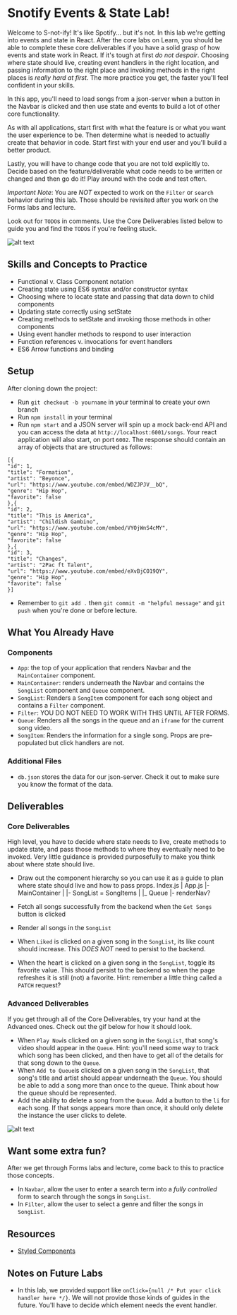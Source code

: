 # Snotify Events & State Lab!
Welcome to S-not-ify! It's like Spotify... but it's not. In this lab we're getting into events and state in React. After the core labs on Learn, you should be able to complete these core deliverables if you have a solid grasp of how events and state work in React. If it's tough at first *do not despair*. Choosing where state should live, creating event handlers in the right location, and passing information to the right place and invoking methods in the right places is *really hard at first*. The more practice you get, the faster you'll feel confident in your skills. 

In this app, you'll need to load songs from a json-server when a button in the Navbar is clicked and then use state and events to build a lot of other core functionality. 

As with all applications, start first with what the feature is or what you want the user experience to be. Then determine what is needed to actually create that behavior in code. Start first with your end user and you'll build a better product. 

Lastly, you will have to change code that you are not told explicitly to. Decide based on the feature/deliverable what code needs to be written or changed and then go do it! Play around with the code and test often. 

*Important Note*: You are *NOT* expected to work on the `Filter` or `search` behavior during this lab. Those should be revisited after you work on the Forms labs and lecture. 

Look out for `TODO`s in comments. Use the Core Deliverables listed below to guide you and find the `TODO`s if you're feeling stuck.

![alt text][core_image]

[core_image]: ./public/SnotifyCore.gif "Core Deliverables"

## Skills and Concepts to Practice
- Functional v. Class Component notation
- Creating state using ES6 syntax and/or constructor syntax
- Choosing where to locate state and passing that data down to child components
- Updating state correctly using setState
- Creating methods to setState and invoking those methods in other components
- Using event handler methods to respond to user interaction 
- Function references v. invocations for event handlers
- ES6 Arrow functions and binding 

## Setup
After cloning down the project:
- Run `git checkout -b yourname` in your terminal to create your own branch
- Run `npm install` in your terminal
- Run `npm start` and a JSON server will spin up a mock back-end API and you can access the data at `http://localhost:6001/songs`. Your react application will also start, on port `6002`. The response should contain an array of objects that are structured as follows:
```
[{
"id": 1,
"title": "Formation",
"artist": "Beyonce",
"url": "https://www.youtube.com/embed/WDZJPJV__bQ",
"genre": "Hip Hop",
"favorite": false
},{
"id": 2,
"title": "This is America",
"artist": "Childish Gambino",
"url": "https://www.youtube.com/embed/VYOjWnS4cMY",
"genre": "Hip Hop",
"favorite": false
},{
"id": 3,
"title": "Changes",
"artist": "2Pac ft Talent",
"url": "https://www.youtube.com/embed/eXvBjCO19QY",
"genre": "Hip Hop",
"favorite": false
}]
```
- Remember to `git add .` then `git commit -m "helpful message"` and `git push` when you're done or before lecture. 


## What You Already Have
### Components
- `App`: the top of your application that renders Navbar and the `MainContainer` component.
- `MainContainer`: renders underneath the Navbar and contains the `SongList` component and `Queue` component.
- `SongList`: Renders a `SongItem` component for each song object and contains a `Filter` component.
- `Filter`: YOU DO NOT NEED TO WORK WITH THIS UNTIL AFTER FORMS.
- `Queue`: Renders all the songs in the queue and an `iframe` for the current song video.
- `SongItem`: Renders the information for a single song. Props are pre-populated but click handlers are not.


### Additional Files
- `db.json` stores the data for our json-server. Check it out to make sure you know the format of the data.  


## Deliverables 
### Core Deliverables
High level, you have to decide where state needs to live, create methods to update state, and pass those methods to where they eventually need to be invoked. Very little guidance is provided purposefully to make you think about where state should live. 
- Draw out the component hierarchy so you can use it as a guide to plan where state should live and how to pass props.
Index.js
   |
App.js
   |- MainContainer
   |            |- SongList = SongItems
   |            |_ Queue
   |- renderNav?



- Fetch all songs successfully from the backend when the `Get Songs` button is clicked


- Render all songs in the `SongList`


- When `Liked` is clicked on a given song in the `SongList`, its like count should increase. This *DOES NOT* need to persist to the backend. 
- When the heart is clicked on a given song in the `SongList`, toggle its favorite value. This should persist to the backend so when the page refreshes it is still (not) a favorite. Hint: remember a little thing called a `PATCH` request?

### Advanced Deliverables
If you get through all of the Core Deliverables, try your hand at the Advanced ones. Check out the gif below for how it should look. 
- When `Play Now`is clicked on a given song in the `SongList`, that song's video should appear in the `Queue`. Hint: you'll need some way to track which song has been clicked, and then have to get all of the details for that song down to the `Queue`. 
- When `Add to Queue`is clicked on a given song in the `SongList`, that song's title and artist should appear underneath the `Queue`. You should be able to add a song more than once to the queue. Think about how the queue should be represented. 
- Add the ability to delete a song from the `Queue`. Add a button to the `li` for each song. If that songs appears more than once, it should only delete the instance the user clicks to delete. 

![alt text][advanced_image]

[advanced_image]: ./public/SnotifyAdvanced.gif "Core Deliverables"


## Want some extra fun? 
After we get through Forms labs and lecture, come back to this to practice those concepts. 
- In `Navbar`, allow the user to enter a search term into a *fully controlled* form to search through the songs in `SongList`. 
- In `Filter`, allow the user to select a genre and filter the songs in `SongList`. 



## Resources
- [Styled Components](https://styled-components.com/)

## Notes on Future Labs
- In this lab, we provided support like `onClick={null /* Put your click handler here */}`. We will not provide those kinds of guides in the future. You'll have to decide which element needs the event handler. 
